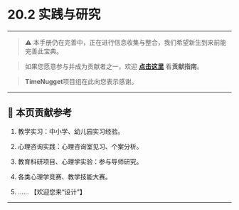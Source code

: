 # 20.2 实践与研究

---

> ⚠️ 本手册仍在完善中，正在进行信息收集与整合，我们希望新生到来前能完善此宝典。  

> 如果您愿意参与并成为贡献者之一，欢迎 **[点击这里](/CONTRIBUTING.md)** 看**贡献指南**。

> **TimeNugget**项目组在此向您表示感谢。

---

## 📌 本页贡献参考

1. 教学实习：中小学、幼儿园实习经验。

2. 心理咨询实践：心理咨询室见习、个案分析。

3. 教育科研项目、心理学实验：参与导师研究。

4. 各类心理学竞赛、教学技能大赛。

5. ……  【欢迎您来“设计”】

---
